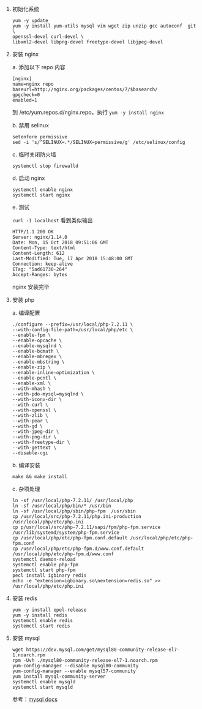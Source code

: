 1. 初始化系统
	
	```
	yum -y update
	yum -y install yum-utils mysql vim wget zip unzip gcc autoconf  git \
	openssl-devel curl-devel \
	libxml2-devel libpng-devel freetype-devel libjpeg-devel
	```

2. 安装 nginx

	a. 添加以下 repo 内容
	
	```
	[nginx]
	name=nginx repo
	baseurl=http://nginx.org/packages/centos/7/$basearch/
	gpgcheck=0
	enabled=1
	```
	到 /etc/yum.repos.d/nginx.repo，执行 `yum -y install nginx`
	
	b. 禁用 selinux
	
	```
	setenfore permissive
	sed -i 's/^SELINUX=.*/SELINUX=permissive/g' /etc/selinux/config
	```
	
	c. 临时关闭防火墙
	
	```
	systemctl stop firewalld
	```
	
	d. 启动 nginx
	
	```
	systemctl enable nginx
	systemctl start nginx
	```
	
	e. 测试
	
	`curl -I localhost` 看到类似输出
	
	```
	HTTP/1.1 200 OK
	Server: nginx/1.14.0
	Date: Mon, 15 Oct 2018 09:51:06 GMT
	Content-Type: text/html
	Content-Length: 612
	Last-Modified: Tue, 17 Apr 2018 15:48:00 GMT
	Connection: keep-alive
	ETag: "5ad61730-264"
	Accept-Ranges: bytes
	```
	nginx 安装完毕
	
3. 安装 php
	
	a. 编译配置
	
	```
	./configure --prefix=/usr/local/php-7.2.11 \
	--with-config-file-path=/usr/local/php/etc \
	--enable-fpm \
	--enable-opcache \
	--enable-mysqlnd \
	--enable-bcmath \
	--enable-mbregex \
	--enable-mbstring \
	--enable-zip \
	--enable-inline-optimization \
	--enable-pcntl \
	--enable-xml \
	--with-mhash \
	--with-pdo-mysql=mysqlnd \
	--with-iconv-dir \
	--with-curl \
	--with-openssl \
	--with-zlib \
	--with-pear \
	--with-gd \
	--with-jpeg-dir \
	--with-png-dir \
	--with-freetype-dir \
	--with-gettext \
	--disable-cgi 
	```
	
	b. 编译安装
	
	```
	make && make install
	```
	
	c. 杂项处理
	
	```
	ln -sf /usr/local/php-7.2.11/ /usr/local/php
	ln -sf /usr/local/php/bin/* /usr/bin
	ln -sf /usr/local/php/sbin/php-fpm  /usr/sbin
	cp /usr/local/src/php-7.2.11/php.ini-production /usr/local/php/etc/php.ini
	cp p/usr/local/src/php-7.2.11/sapi/fpm/php-fpm.service /usr/lib/systemd/system/php-fpm.service
	cp /usr/local/php/etc/php-fpm.conf.default /usr/local/php/etc/php-fpm.conf
	cp /usr/local/php/etc/php-fpm.d/www.conf.default /usr/local/php/etc/php-fpm.d/www.conf
	systemctl daemon-reload
	systemctl enable php-fpm
	systemctl start php-fpm
	pecl install igbinary redis
	echo -e "extension=igbinary.so\nextension=redis.so" >> /usr/local/php/etc/php.ini
	```
	
4. 安装 redis
	
	```
	yum -y install epel-release
	yum -y install redis
	systemctl enable redis
	systemctl start redis
	```

5. 安装 mysql

	```
	wget https://dev.mysql.com/get/mysql80-community-release-el7-1.noarch.rpm
	rpm -Uvh ./mysql80-community-release-el7-1.noarch.rpm
	yum-config-manager --disable mysql80-community
	yum-config-manager --enable mysql57-community
	yum install mysql-community-server
	systemctl enable mysqld
	systemctl start mysqld
  	```
  	参考：[mysql docs](https://dev.mysql.com/doc/mysql-yum-repo-quick-guide/en/#repo-qg-yum-installing)